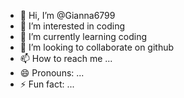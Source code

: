 - 👋 Hi, I’m @Gianna6799
- 👀 I’m interested in coding
- 🌱 I’m currently learning coding
- 💞️ I’m looking to collaborate on github
- 📫 How to reach me ...
- 😄 Pronouns: ...
- ⚡ Fun fact: ...

<!---
Gianna6799/Gianna6799 is a ✨ special ✨ repository because its `README.md` (this file) appears on your GitHub profile.
You can click the Preview link to take a look at your changes.
--->
